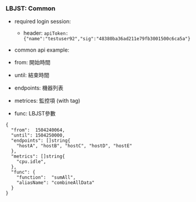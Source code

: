### LBJST: Common
* required login session:
  * header: `apiToken: {"name":"testuser92","sig":"48380ba36ad211e79fb3001500c6ca5a"}`

* common api example:
* from: 開始時間
* until: 結束時間
* endpoints: 機器列表
* metrices: 監控項 (with tag)
* func: LBJST參數
```
{
  "from":  1504240064,
  "until": 1504250000,
  "endpoints": []string{
    "hostA", "hostB", "hostC", "hostD", "hostE"
  },
  "metrics": []string{
    "cpu.idle",
  },
  "func": {
    "function":  "sumAll",
    "aliasName": "combineAllData"
  }
}
```
